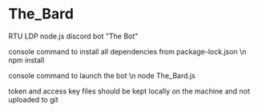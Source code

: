 # The_Bard
RTU LDP node.js discord bot "The Bot"

console command to install all dependencies from package-lock.json \n
npm install 

console command to launch the bot \n
node The_Bard.js

token and access key files should be kept locally on the machine and not uploaded to git
 
